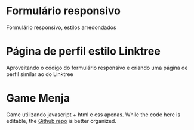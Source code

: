 # Formulário responsivo
Formulário responsivo, estilos arredondados
# Página de perfil estilo Linktree
Aproveitando o código do formulário responsivo e criando uma página de perfil similar ao do Linktree
# Game Menja
Game utilizando javascript + html e css apenas.
While the code here is editable, the [Github repo](https://github.com/MilllerTime/menja) is better organized.
